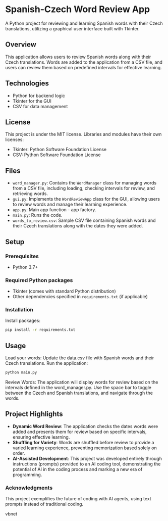 # Spanish-Czech Word Review App

A Python project for reviewing and learning Spanish words with their Czech translations, utilizing a graphical user interface built with Tkinter.

## Overview
This application allows users to review Spanish words along with their Czech translations. Words are added to the application from a CSV file, and users can review them based on predefined intervals for effective learning.

## Technologies
- Python for backend logic
- Tkinter for the GUI
- CSV for data management

## License
This project is under the MIT license. Libraries and modules have their own licenses:

- Tkinter: Python Software Foundation License
- CSV: Python Software Foundation License

## Files
- `word_manager.py`: Contains the `WordManager` class for managing words from a CSV file, including loading, checking intervals for review, and retrieving words.
- `gui.py`: Implements the `WordReviewApp` class for the GUI, allowing users to review words and manage their learning experience.
- `app.py`: Main app function - app factory.
- `main.py`: Runs the code.
- `words_to_review.csv`: Sample CSV file containing Spanish words and their Czech translations along with the dates they were added.

## Setup

### Prerequisites
- Python 3.7+

### Required Python packages
- Tkinter (comes with standard Python distribution)
- Other dependencies specified in `requirements.txt` (if applicable)

### Installation
Install packages:
```bash
pip install -r requirements.txt
```
## Usage
Load your words: Update the data.csv file with Spanish words and their Czech translations.
Run the application:
```bash
python main.py
```
Review Words: The application will display words for review based on the intervals defined in the word_manager.py. Use the space bar to toggle between the Czech and Spanish translations, and navigate through the words.

## Project Highlights
- **Dynamic Word Review**: The application checks the dates words were added and presents them for review based on specific intervals, ensuring effective learning.
- **Shuffling for Variety**: Words are shuffled before review to provide a varied learning experience, preventing memorization based solely on order.
- **AI-Assisted Development**: This project was developed entirely through instructions (prompts) provided to an AI coding tool, demonstrating the potential of AI in the coding process and marking a new era of programming.

### Acknowledgments
This project exemplifies the future of coding with AI agents, using text prompts instead of traditional coding.

vbnet
